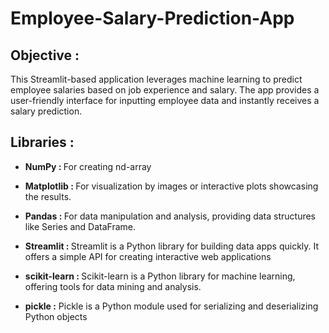 # Employee-Salary-Prediction-App
<h2>Objective :</h2>
This Streamlit-based application leverages machine learning to predict employee salaries based on  job experience and salary. The app provides a user-friendly interface for inputting employee data and instantly receives a salary prediction.
<h2>Libraries :</h2>
<ul>
<li><p><strong>NumPy : </strong>For creating nd-array</p></li>
<li><p><strong>Matplotlib : </strong>For visualization by images or interactive plots showcasing the results.</p></li>
<li><p><strong>Pandas : </strong>For data manipulation and analysis, providing data structures like Series and DataFrame.</p></li>
<li><p><strong>Streamlit : </strong> Streamlit is a Python library for building data apps quickly. It offers a simple API for creating interactive web applications</p></li>
<li><p><strong>scikit-learn : </strong> Scikit-learn is a Python library for machine learning, offering tools for data mining and analysis.</p></li>
<li><p><strong>pickle :</strong> Pickle is a Python module used for serializing and deserializing Python objects </p></li>
</ul>

